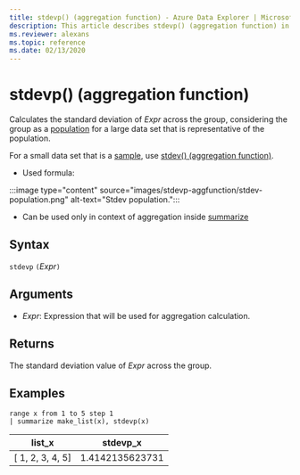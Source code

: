 ```yaml
---
title: stdevp() (aggregation function) - Azure Data Explorer | Microsoft Docs
description: This article describes stdevp() (aggregation function) in Azure Data Explorer.
ms.reviewer: alexans
ms.topic: reference
ms.date: 02/13/2020
---
```

# stdevp() (aggregation function)

Calculates the standard deviation of *Expr* across the group, considering the group as a [population](https://en.wikipedia.org/wiki/Statistical_population) for a large data set that is representative of the population. 

For a small data set that is a [sample](https://en.wikipedia.org/wiki/Sample_%28statistics%29), use [stdev() (aggregation function)](stdev-aggfunction.md). 


* Used formula:

:::image type="content" source="images/stdevp-aggfunction/stdev-population.png" alt-text="Stdev population.":::

* Can be used only in context of aggregation inside [summarize](summarizeoperator.md)

## Syntax

`stdevp` `(`*Expr*`)`

## Arguments

* *Expr*: Expression that will be used for aggregation calculation. 

## Returns

The standard deviation value of *Expr* across the group.
 
## Examples

```kusto
range x from 1 to 5 step 1
| summarize make_list(x), stdevp(x)

```

|list_x|stdevp_x|
|---|---|
|[ 1, 2, 3, 4, 5]|1.4142135623731|
